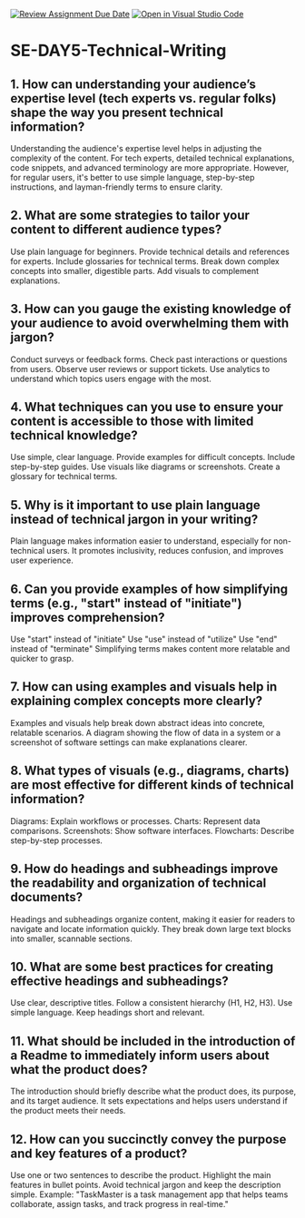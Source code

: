 [![Review Assignment Due Date](https://classroom.github.com/assets/deadline-readme-button-22041afd0340ce965d47ae6ef1cefeee28c7c493a6346c4f15d667ab976d596c.svg)](https://classroom.github.com/a/zsAR-pyY)
[![Open in Visual Studio Code](https://classroom.github.com/assets/open-in-vscode-2e0aaae1b6195c2367325f4f02e2d04e9abb55f0b24a779b69b11b9e10269abc.svg)](https://classroom.github.com/online_ide?assignment_repo_id=18436575&assignment_repo_type=AssignmentRepo)
# SE-DAY5-Technical-Writing
## 1. How can understanding your audience’s expertise level (tech experts vs. regular folks) shape the way you present technical information?
Understanding the audience's expertise level helps in adjusting the complexity of the content. For tech experts, detailed technical explanations, code snippets, and advanced terminology are more appropriate. However, for regular users, it's better to use simple language, step-by-step instructions, and layman-friendly terms to ensure clarity.
## 2. What are some strategies to tailor your content to different audience types?
Use plain language for beginners.
Provide technical details and references for experts.
Include glossaries for technical terms.
Break down complex concepts into smaller, digestible parts.
Add visuals to complement explanations.
## 3. How can you gauge the existing knowledge of your audience to avoid overwhelming them with jargon?
Conduct surveys or feedback forms.
Check past interactions or questions from users.
Observe user reviews or support tickets.
Use analytics to understand which topics users engage with the most.
## 4. What techniques can you use to ensure your content is accessible to those with limited technical knowledge?
Use simple, clear language.
Provide examples for difficult concepts.
Include step-by-step guides.
Use visuals like diagrams or screenshots.
Create a glossary for technical terms.
## 5. Why is it important to use plain language instead of technical jargon in your writing?
Plain language makes information easier to understand, especially for non-technical users. It promotes inclusivity, reduces confusion, and improves user experience.
## 6. Can you provide examples of how simplifying terms (e.g., "start" instead of "initiate") improves comprehension?
Use "start" instead of "initiate"
Use "use" instead of "utilize"
Use "end" instead of "terminate"
Simplifying terms makes content more relatable and quicker to grasp.
## 7. How can using examples and visuals help in explaining complex concepts more clearly?
Examples and visuals help break down abstract ideas into concrete, relatable scenarios. A diagram showing the flow of data in a system or a screenshot of software settings can make explanations clearer.
## 8. What types of visuals (e.g., diagrams, charts) are most effective for different kinds of technical information?
Diagrams: Explain workflows or processes.
Charts: Represent data comparisons.
Screenshots: Show software interfaces.
Flowcharts: Describe step-by-step processes.
## 9. How do headings and subheadings improve the readability and organization of technical documents?
Headings and subheadings organize content, making it easier for readers to navigate and locate information quickly. They break down large text blocks into smaller, scannable sections.
## 10. What are some best practices for creating effective headings and subheadings?
Use clear, descriptive titles.
Follow a consistent hierarchy (H1, H2, H3).
Use simple language.
Keep headings short and relevant.
## 11. What should be included in the introduction of a Readme to immediately inform users about what the product does?
The introduction should briefly describe what the product does, its purpose, and its target audience. It sets expectations and helps users understand if the product meets their needs.
## 12. How can you succinctly convey the purpose and key features of a product?
Use one or two sentences to describe the product.
Highlight the main features in bullet points.
Avoid technical jargon and keep the description simple.
Example:
"TaskMaster is a task management app that helps teams collaborate, assign tasks, and track progress in real-time."
